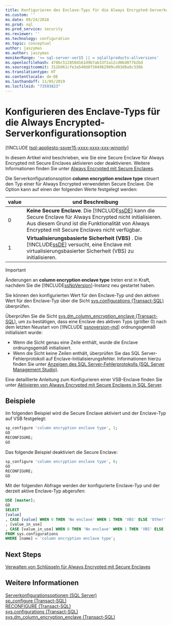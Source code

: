 ```yaml
---
title: Konfigurieren des Enclave-Typs für die Always Encrypted-Serverkonfigurationsoption | Microsoft-Dokumentation
ms.custom: ''
ms.date: 09/24/2018
ms.prod: sql
ms.prod_service: security
ms.reviewer: ''
ms.technology: configuration
ms.topic: conceptual
author: jaszymas
ms.author: jaszymas
monikerRange: '>= sql-server-ver15 || = sqlallproducts-allversions'
ms.openlocfilehash: 4786c512850d161d9b7ab33f2a12cd0bd077b2bd
ms.sourcegitcommit: 312b961cfe3a540d8f304962909cd93d0a9c330b
ms.translationtype: HT
ms.contentlocale: de-DE
ms.lasthandoff: 11/05/2019
ms.locfileid: "73593823"
---
```

# <a name="configure-the-enclave-type-for-always-encrypted-server-configuration-option"></a>Konfigurieren des Enclave-Typs für die Always Encrypted-Serverkonfigurationsoption
[!INCLUDE [tsql-appliesto-ssver15-xxxx-xxxx-xxx-winonly](../../includes/tsql-appliesto-ssver15-xxxx-xxxx-xxx-winonly.md)]

In diesem Artikel wird beschrieben, wie Sie eine Secure Enclave für Always Encrypted mit Secure Enclaves aktivieren oder deaktivieren. Weitere Informationen finden Sie unter [Always Encrypted mit Secure Enclaves](../../relational-databases/security/encryption/always-encrypted-enclaves.md).

Die Serverkonfigurationsoption **column encryption enclave type** steuert den Typ einer für Always Encrypted verwendeten Secure Enclave. Die Option kann auf einen der folgenden Werte festgelegt werden:  
  
|value|und Beschreibung|  
|-------------------|-----------------| 
|0|**Keine Secure Enclave**. Die [!INCLUDE[ssDE](../../includes/ssde-md.md)] kann die Secure Enclave für Always Encrypted nicht initialisieren. Aus diesem Grund ist die Funktionalität von Always Encrypted mit Secure Enclaves nicht verfügbar.|  
|1|**Virtualisierungsbasierte Sicherheit (VBS)** . Die [!INCLUDE[ssDE](../../includes/ssde-md.md)] versucht, eine Enclave mit virtualisierungsbasierter Sicherheit (VBS) zu initialisieren.

> [!IMPORTANT]
> Änderungen an **column encryption enclave type** treten erst in Kraft, nachdem Sie die [!INCLUDE[ssNoVersion](../../includes/ssnoversion-md.md)]-Instanz neu gestartet haben.
   
Sie können den konfigurierten Wert für den Enclave-Typ und den aktiven Wert für den Enclave-Typ über die Sicht [sys.configurations (Transact-SQL)](../../relational-databases/system-catalog-views/sys-configurations-transact-sql.md) überprüfen. 

Überprüfen Sie die Sicht [sys.dm_column_encryption_enclave (Transact-SQL)](../../relational-databases/system-dynamic-management-views/sys-dm-column-encryption-enclave.md), um zu bestätigen, dass eine Enclave des aktiven Typs (größer 0) nach dem letzten Neustart von [!INCLUDE [ssnoversion-md](../../includes/ssnoversion-md.md)] ordnungsgemäß initialisiert wurde:
 - Wenn die Sicht genau eine Zeile enthält, wurde die Enclave ordnungsgemäß initialisiert. 
 - Wenn die Sicht keine Zeilen enthält, überprüfen Sie das SQL Server-Fehlerprotokoll auf Enclave-Initialisierungsfehler. Informationen hierzu finden Sie unter [Anzeigen des SQL Server-Fehlerprotokolls (SQL Server Management Studio)](../../relational-databases/performance/view-the-sql-server-error-log-sql-server-management-studio.md).

Eine detaillierte Anleitung zum Konfigurieren einer VSB-Enclave finden Sie unter [Aktivieren von Always Encrypted mit Secure Enclaves in SQL Server](../../relational-databases/security/tutorial-getting-started-with-always-encrypted-enclaves.md#step-3-enable-always-encrypted-with-secure-enclaves-in-sql-server).

## <a name="examples"></a>Beispiele  
 Im folgenden Beispiel wird die Secure Enclave aktiviert und der Enclave-Typ auf VSB festgelegt:

```sql  
sp_configure 'column encryption enclave type', 1;  
GO  
RECONFIGURE;  
GO  
```  

Das folgende Beispiel deaktiviert die Secure Enclave:  

```sql  
sp_configure 'column encryption enclave type', 0;  
GO  
RECONFIGURE;  
GO  
```  

Mit der folgenden Abfrage werden der konfigurierte Enclave-Typ und der derzeit aktive Enclave-Typ abgerufen:

```sql  
USE [master];
GO
SELECT
[value]
, CASE [value] WHEN 0 THEN 'No enclave' WHEN 1 THEN 'VBS' ELSE 'Other' END AS [value_description]
, [value_in_use]
, CASE [value_in_use] WHEN 0 THEN 'No enclave' WHEN 1 THEN 'VBS' ELSE 'Other' END AS [value_in_use_description]
FROM sys.configurations
WHERE [name] = 'column encryption enclave type'; 
```  
## <a name="next-steps"></a>Next Steps
 [Verwalten von Schlüsseln für Always Encrypted mit Secure Enclaves](../../relational-databases/security/encryption/always-encrypted-enclaves-manage-keys.md)

## <a name="see-also"></a>Weitere Informationen  
 [Serverkonfigurationsoptionen &#40;SQL Server&#41;](../../database-engine/configure-windows/server-configuration-options-sql-server.md)   
 [sp_configure &#40;Transact-SQL&#41;](../../relational-databases/system-stored-procedures/sp-configure-transact-sql.md)   
 [RECONFIGURE &#40;Transact-SQL&#41;](../../t-sql/language-elements/reconfigure-transact-sql.md)   
 [sys.configurations (Transact-SQL)](../../relational-databases/system-catalog-views/sys-configurations-transact-sql.md)   
 [sys.dm_column_encryption_enclave (Transact-SQL)](../../relational-databases/system-dynamic-management-views/sys-dm-column-encryption-enclave.md)   
